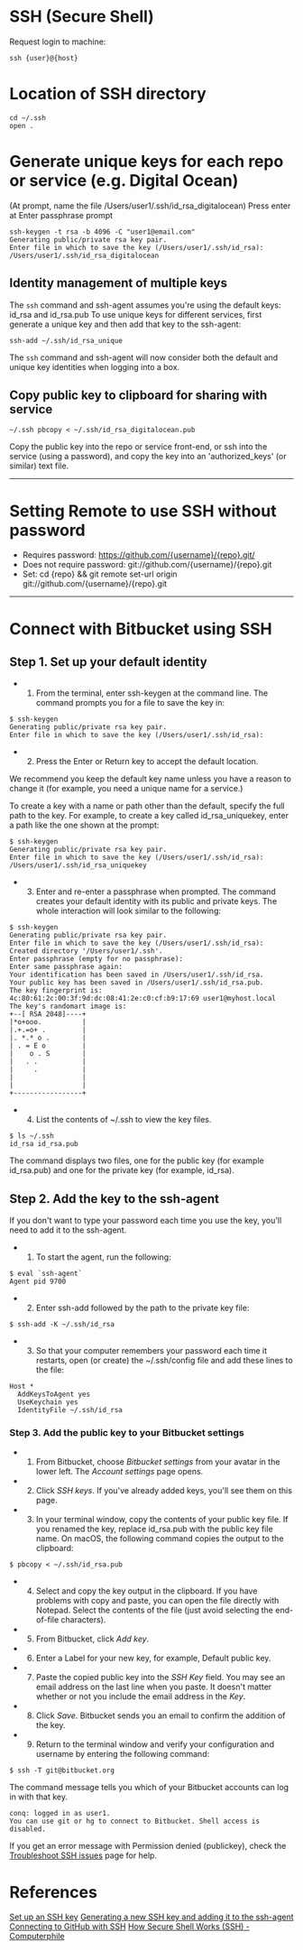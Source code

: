 # SSH (Secure Shell)
Request login to machine:
```
ssh {user}@{host}
```

# Location of SSH directory

```
cd ~/.ssh
open .
```

# Generate unique keys for each repo or service (e.g. Digital Ocean)
(At prompt, name the file /Users/user1/.ssh/id_rsa_digitalocean)
Press enter at Enter passphrase prompt

```
ssh-keygen -t rsa -b 4096 -C "user1@email.com"
Generating public/private rsa key pair.
Enter file in which to save the key (/Users/user1/.ssh/id_rsa):
/Users/user1/.ssh/id_rsa_digitalocean
```

## Identity management of multiple keys
The ```ssh``` command and ssh-agent assumes you're using the default keys: id_rsa and id_rsa.pub
To use unique keys for different services, first generate a unique key and then add that key to the ssh-agent:

```
ssh-add ~/.ssh/id_rsa_unique
```

The ```ssh``` command and ssh-agent will now consider both the default and unique key identities when logging into a box.

## Copy public key to clipboard for sharing with service

```
~/.ssh pbcopy < ~/.ssh/id_rsa_digitalocean.pub
```

Copy the public key into the repo or service front-end, or ssh into the service (using a password), and copy the key into an 'authorized_keys' (or similar) text file.

---

# Setting Remote to use SSH without password

* Requires password: https://github.com/{username}/{repo}.git/
* Does not require password: git://github.com/{username}/{repo}.git
* Set: cd {repo} && git remote set-url origin git://github.com/{username}/{repo}.git

---

# Connect with Bitbucket using SSH

## Step 1. Set up your default identity
* 1. From the terminal, enter ssh-keygen at the command line. The command prompts you for a file to save the key in:

```
$ ssh-keygen
Generating public/private rsa key pair.
Enter file in which to save the key (/Users/user1/.ssh/id_rsa):
```

* 2. Press the Enter or Return key to accept the default location.

We recommend you keep the default key name unless you have a reason to change it (for example, you need a unique name for a service.)

To create a key with a name or path other than the default, specify the full path to the key. For example, to create a key called id_rsa_uniquekey, enter a path like the one shown at the prompt:

```
$ ssh-keygen
Generating public/private rsa key pair.
Enter file in which to save the key (/Users/user1/.ssh/id_rsa): /Users/user1/.ssh/id_rsa_uniquekey
```

* 3. Enter and re-enter a passphrase when prompted. The command creates your default identity with its public and private keys. The whole interaction will look similar to the following:

```
$ ssh-keygen
Generating public/private rsa key pair.
Enter file in which to save the key (/Users/user1/.ssh/id_rsa):
Created directory '/Users/user1/.ssh'.
Enter passphrase (empty for no passphrase):
Enter same passphrase again:
Your identification has been saved in /Users/user1/.ssh/id_rsa.
Your public key has been saved in /Users/user1/.ssh/id_rsa.pub.
The key fingerprint is:
4c:80:61:2c:00:3f:9d:dc:08:41:2e:c0:cf:b9:17:69 user1@myhost.local
The key's randomart image is:
+--[ RSA 2048]----+
|*o+ooo.          |
|.+.=o+ .         |
|. *.* o .        |
| . = E o         |
|    o . S        |
|   . .           |
|     .           |
|                 |
|                 |
+-----------------+
```

* 4. List the contents of ~/.ssh to view the key files.

```
$ ls ~/.ssh
id_rsa id_rsa.pub
```

The command displays two files, one for the public key (for example id_rsa.pub) and one for the private key (for example, id_rsa).

## Step 2. Add the key to the ssh-agent
If you don't want to type your password each time you use the key, you'll need to add it to the ssh-agent.

* 1. To start the agent, run the following:

```
$ eval `ssh-agent`
Agent pid 9700
```

* 2. Enter ssh-add followed by the path to the private key file:

```
$ ssh-add -K ~/.ssh/id_rsa
```

* 3. So that your computer remembers your password each time it restarts, open (or create) the ~/.ssh/config file and add these lines to the file:

```
Host *
  AddKeysToAgent yes
  UseKeychain yes
  IdentityFile ~/.ssh/id_rsa
```

### Step 3. Add the public key to your Bitbucket settings

* 1. From Bitbucket, choose *Bitbucket settings* from your avatar in the lower left. The *Account settings* page opens.

* 2. Click *SSH keys*. If you've already added keys, you'll see them on this page.

* 3. In your terminal window, copy the contents of your public key file. If you renamed the key, replace id_rsa.pub with the public key file name. On macOS, the following command copies the output to the clipboard:

```
$ pbcopy < ~/.ssh/id_rsa.pub
```

* 4. Select and copy the key output in the clipboard. If you have problems with copy and paste, you can open the file directly with Notepad. Select the contents of the file (just avoid selecting the end-of-file characters).

* 5. From Bitbucket, click *Add key*.

* 6. Enter a Label for your new key, for example, Default public key.

* 7. Paste the copied public key into the *SSH Key* field. You may see an email address on the last line when you paste. It doesn't matter whether or not you include the email address in the *Key*.

* 8. Click *Save*. Bitbucket sends you an email to confirm the addition of the key.

* 9. Return to the terminal window and verify your configuration and username by entering the following command:

```
$ ssh -T git@bitbucket.org
```

The command message tells you which of your Bitbucket accounts can log in with that key.

```
conq: logged in as user1.
You can use git or hg to connect to Bitbucket. Shell access is disabled.
```

If you get an error message with Permission denied (publickey), check the [Troubleshoot SSH issues](https://confluence.atlassian.com/bitbucket/troubleshoot-ssh-issues-271943403.html) page for help.

# References
[Set up an SSH key](https://confluence.atlassian.com/bitbucket/set-up-an-ssh-key-728138079.html)
[Generating a new SSH key and adding it to the ssh-agent](https://help.github.com/en/github/authenticating-to-github/generating-a-new-ssh-key-and-adding-it-to-the-ssh-agent)
[Connecting to GitHub with SSH](https://help.github.com/articles/connecting-to-github-with-ssh/)
[How Secure Shell Works (SSH) - Computerphile](https://www.youtube.com/watch?v=ORcvSkgdA58)